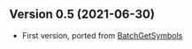 ## Version 0.5 (2021-06-30)

- First version, ported from [BatchGetSymbols](https://github.com/msperlin/BatchGetSymbols)
